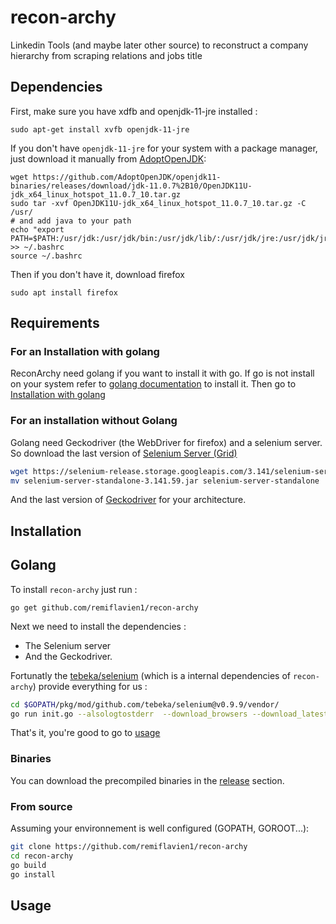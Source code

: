 # recon-archy
Linkedin Tools (and maybe later other source) to reconstruct a company hierarchy from scraping relations and jobs title

## Dependencies 
First, make sure you have xdfb and openjdk-11-jre installed : 
```
sudo apt-get install xvfb openjdk-11-jre
```

If you don't have ``openjdk-11-jre`` for your system with a package manager, just download it manually from [AdoptOpenJDK](https://adoptopenjdk.net/releases.html):
```
wget https://github.com/AdoptOpenJDK/openjdk11-binaries/releases/download/jdk-11.0.7%2B10/OpenJDK11U-jdk_x64_linux_hotspot_11.0.7_10.tar.gz
sudo tar -xvf OpenJDK11U-jdk_x64_linux_hotspot_11.0.7_10.tar.gz -C /usr/
# and add java to your path 
echo "export PATH=$PATH:/usr/jdk:/usr/jdk/bin:/usr/jdk/lib/:/usr/jdk/jre:/usr/jdk/jre/bin/:/usr/jdk/jre/lib/" >> ~/.bashrc
source ~/.bashrc
```
Then if you don't have it, download firefox
```
sudo apt install firefox
```

## Requirements
### For an Installation **with** golang

ReconArchy need golang if you want to install it with go. If go is not install on your system refer to [golang documentation](https://golang.org/doc/install) to install it. Then go to [Installation with golang](##installation)

### For an installation **without** Golang

Golang need Geckodriver (the WebDriver for firefox) and a selenium server.   
So download the last version of [Selenium Server (Grid)](https://www.selenium.dev/downloads/)
```sh
wget https://selenium-release.storage.googleapis.com/3.141/selenium-server-standalone-3.141.59.jar
mv selenium-server-standalone-3.141.59.jar selenium-server-standalone
```
And the last version of [Geckodriver](https://github.com/mozilla/geckodriver/releases) for your architecture.

## Installation
## Golang 

To install ``recon-archy`` just run :
```
go get github.com/remiflavien1/recon-archy
```
Next we need to install the dependencies :
- The Selenium server 
- And the Geckodriver. 

Fortunatly the [tebeka/selenium](https://github.com/tebeka/selenium) (which is a internal dependencies of ``recon-archy``) provide everything for us :
```sh
cd $GOPATH/pkg/mod/github.com/tebeka/selenium@v0.9.9/vendor/
go run init.go --alsologtostderr  --download_browsers --download_latest
```
That's it, you're good to go to [usage](##usage)

### Binaries
You can download the precompiled binaries in the [release](https://github.com/remiflavien1/recon-archy/releases) section.


### From source
Assuming your environnement is well configured (GOPATH, GOROOT...): 
```sh
git clone https://github.com/remiflavien1/recon-archy
cd recon-archy
go build
go install
```

## Usage

